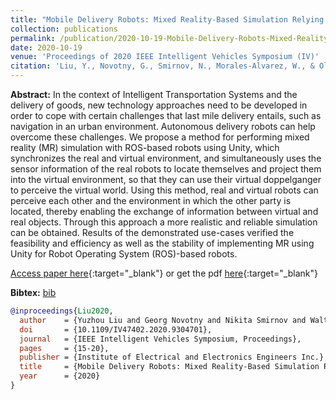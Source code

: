 ```yaml
---
title: "Mobile Delivery Robots: Mixed Reality-Based Simulation Relying on ROS and Unity 3D"
collection: publications
permalink: /publication/2020-10-19-Mobile-Delivery-Robots-Mixed-Reality-Based-Simulation-Relying-on-ROS-and-Unity-3D
date: 2020-10-19
venue: 'Proceedings of 2020 IEEE Intelligent Vehicles Symposium (IV)'
citation: 'Liu, Y., Novotny, G., Smirnov, N., Morales-Alvarez, W., & Olaverri-Monreal, C. (2020). Mobile Delivery Robots: Mixed Reality-Based Simulation Relying on ROS and Unity 3D. IEEE Intelligent Vehicles Symposium, Proceedings, 15–20. https://doi.org/10.1109/IV47402.2020.9304701'
---
```


__Abstract:__ In the context of Intelligent Transportation Systems and the delivery of goods, new technology approaches need to be developed in order to cope with certain challenges that last mile delivery entails, such as navigation in an urban environment. Autonomous delivery robots can help overcome these challenges. We propose a method for performing mixed reality (MR) simulation with ROS-based robots using Unity, which synchronizes the real and virtual environment, and simultaneously uses the sensor information of the real robots to locate themselves and project them into the virtual environment, so that they can use their virtual doppelganger to perceive the virtual world. Using this method, real and virtual robots can perceive each other and the environment in which the other party is located, thereby enabling the exchange of information between virtual and real objects. Through this approach a more realistic and reliable simulation can be obtained. Results of the demonstrated use-cases verified the feasibility and efficiency as well as the stability of implementing MR using Unity for Robot Operating System (ROS)-based robots.

[Access paper here](https://ieeexplore.ieee.org/document/9304701?denied=){:target="_blank"} or get the pdf [here](files/paper/Mobile_Delivery_Robots_Mixed_Reality_Based_Simulation_Relying_on_ROS_and_Unity_3D.pdf){:target="_blank"}

__Bibtex:__ [bib](files/bib/Liu2020.bib)

```bibtex
@inproceedings{Liu2020,
  author    = {Yuzhou Liu and Georg Novotny and Nikita Smirnov and Walter Morales-Alvarez and Cristina Olaverri-Monreal},
  doi       = {10.1109/IV47402.2020.9304701},
  journal   = {IEEE Intelligent Vehicles Symposium, Proceedings},
  pages     = {15-20},
  publisher = {Institute of Electrical and Electronics Engineers Inc.},
  title     = {Mobile Delivery Robots: Mixed Reality-Based Simulation Relying on ROS and Unity 3D},
  year      = {2020}
}

```